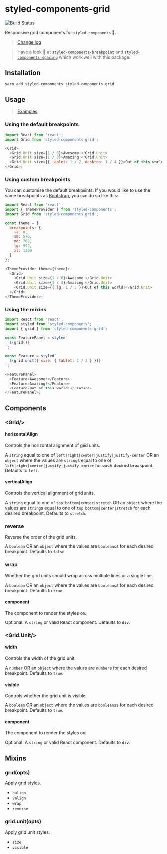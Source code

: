 # styled-components-grid

[![Build Status](https://travis-ci.org/jameslnewell/styled-components-grid.svg?branch=master)](https://travis-ci.org/jameslnewell/styled-components-grid)

Responsive grid components for `styled-components` 💅.

> [Change log](https://github.com/jameslnewell/styled-components-grid/blob/master/CHANGELOG.md)

> Have a look 👀 at [`styled-components-breakpoint`](https://github.com/jameslnewell/styled-components-breakpoint) and [`styled-components-spacing`](https://github.com/jameslnewell/styled-components-spacing) which work well with this package.

## Installation

```bash
yarn add styled-components styled-components-grid
```

## Usage

> [Examples](https://jameslnewell.github.io/styled-components-grid/)

### Using the default breakpoints

```js
import React from 'react';
import Grid from 'styled-components-grid';

<Grid>
  <Grid.Unit size={1 / 6}>Awesome!</Grid.Unit>
  <Grid.Unit size={1 / 3}>Amazing!</Grid.Unit>
  <Grid.Unit size={{ tablet: 1 / 2, desktop: 1 / 4 }}>Out of this world!</Grid.Unit>
</Grid>;
```

### Using custom breakpoints

You can customise the default breakpoints. If you would like to use the same breakpoints as [Bootstrap](https://v4-alpha.getbootstrap.com/layout/overview/#responsive-breakpoints), you can do so like this:

```js
import React from 'react';
import { ThemeProvider } from 'styled-components';
import Grid from 'styled-components-grid';

const theme = {
  breakpoints: {
    xs: 0,
    sm: 576,
    md: 768,
    lg: 992,
    xl: 1200
  }
};

<ThemeProvider theme={theme}>
  <Grid>
    <Grid.Unit size={1 / 6}>Awesome!</Grid.Unit>
    <Grid.Unit size={1 / 3}>Amazing!</Grid.Unit>
    <Grid.Unit size={{ lg: 1 / 5 }}>Out of this world!</Grid.Unit>
  </Grid>
</ThemeProvider>;
```

### Using the mixins

```js
import React from 'react';
import styled from 'styled-components';
import { grid } from 'styled-components-grid';

const FeaturePanel = styled`
  ${grid()}
`;

const Feature = styled`
  ${grid.unit({ size: { tablet: 1 / 3 } })}
`;

<FeaturePanel>
  <Feature>Awesome!</Feature>
  <Feature>Amazing!</Feature>
  <Feature>Out of this world!</Feature>
</FeaturePanel>;
```

## Components

### &lt;Grid/&gt;

#### horizontalAlign

Controls the horizontal alignment of grid units.

A `string` equal to one of `left|right|center|justify|justify-center` OR an `object` where the values are `string`s equal to one of `left|right|center|justify|justify-center` for each desired breakpoint. Defaults to `left`.

#### verticalAlign

Controls the vertical alignment of grid units.

A `string` equal to one of `top|bottom|center|stretch` OR an `object` where the values are `string`s equal to one of `top|bottom|center|stretch` for each desired breakpoint. Defaults to `stretch`.

### reverse

Reverse the order of the grid units.

A `boolean` OR an `object` where the values are `booleans`s for each desired breakpoint. Defaults to `false`.

### wrap

Whether the grid units should wrap across multiple lines or a single line.

A `boolean` OR an `object` where the values are `booleans`s for each desired breakpoint. Defaults to `true`.

#### component

The component to render the styles on.

Optional. A `string` or valid React component. Defaults to `div`.

### &lt;Grid.Unit/&gt;

#### width

Controls the width of the grid unit.

A `number` OR an `object` where the values are `number`s for each desired breakpoint. Defaults to `true`.

#### visible

Controls whether the grid unit is visible.

A `boolean` OR an `object` where the values are `booleans`s for each desired breakpoint. Defaults to `true`.

#### component

The component to render the styles on.

Optional. A `string` or valid React component. Defaults to `div`.

## Mixins

### grid(opts)

Apply grid styles.

* `halign`
* `valign`
* `wrap`
* `reverse`

### grid.unit(opts)

Apply grid unit styles.

* `size`
* `visible`

